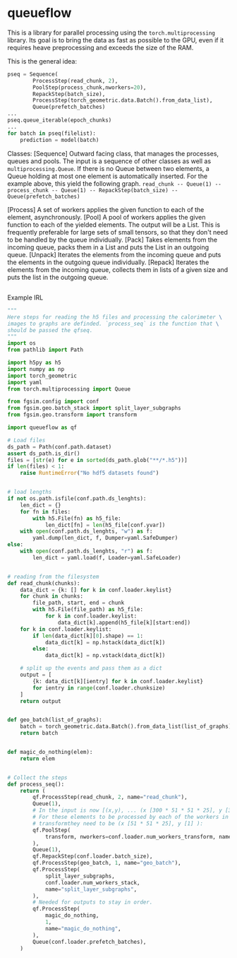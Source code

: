 # queueflow
This is a library for parallel processing using the `torch.multiprocessing` library.
Its goal is to bring the data as fast as possible to the GPU, even if it requires
heave preprocessing and exceeds the size of the RAM. 

This is the general idea:
```python
pseq = Sequence(
        ProcessStep(read_chunk, 2),
        PoolStep(process_chunk,nworkers=20),
        RepackStep(batch_size),
        ProcessStep(torch_geometric.data.Batch().from_data_list),
        Queue(prefetch_batches)
...
pseq.queue_iterable(epoch_chunks)
...
for batch in pseq(filelist):
    prediction = model(batch)
```

Classes:
[Sequence] Outward facing class, that manages the processes, queues and pools.
The input is a sequence of other classes as well as `multiprocessing.Queue`.
If there is no Queue between two elements, a Queue holding at most one element 
is automatically inserted. For the example above, this yield the following graph.
`read_chunk -- Queue(1) -- process_chunk -- Queue(1) -- RepackStep(batch_size) -- Queue(prefetch_batches)`

[Process] A set of workers applies the given function to each of the element, asynchronously.
[Pool] A pool of workers applies the given function to each of the yielded elements.
The output will be a List. This is frequently preferable for large sets of small tensors,
so that they don't need to be handled by the queue individually.
[Pack] Takes elements from the incoming queue, packs them in a List and puts the List in an outgoing queue. 
[Unpack] Iterates the elements from the incoming queue and puts the elements in the outgoing queue individually.
[Repack] Iterates the elements from the incoming queue, collects them in lists of a given size and puts the list in the outgoing queue.

##
Example IRL

```python
"""
Here steps for reading the h5 files and processing the calorimeter \
images to graphs are definded. `process_seq` is the function that \
should be passed the qfseq.
"""
import os
from pathlib import Path

import h5py as h5
import numpy as np
import torch_geometric
import yaml
from torch.multiprocessing import Queue

from fgsim.config import conf
from fgsim.geo.batch_stack import split_layer_subgraphs
from fgsim.geo.transform import transform

import queueflow as qf

# Load files
ds_path = Path(conf.path.dataset)
assert ds_path.is_dir()
files = [str(e) for e in sorted(ds_path.glob("**/*.h5"))]
if len(files) < 1:
    raise RuntimeError("No hdf5 datasets found")


# load lengths
if not os.path.isfile(conf.path.ds_lenghts):
    len_dict = {}
    for fn in files:
        with h5.File(fn) as h5_file:
            len_dict[fn] = len(h5_file[conf.yvar])
    with open(conf.path.ds_lenghts, "w") as f:
        yaml.dump(len_dict, f, Dumper=yaml.SafeDumper)
else:
    with open(conf.path.ds_lenghts, "r") as f:
        len_dict = yaml.load(f, Loader=yaml.SafeLoader)


# reading from the filesystem
def read_chunk(chunks):
    data_dict = {k: [] for k in conf.loader.keylist}
    for chunk in chunks:
        file_path, start, end = chunk
        with h5.File(file_path) as h5_file:
            for k in conf.loader.keylist:
                data_dict[k].append(h5_file[k][start:end])
    for k in conf.loader.keylist:
        if len(data_dict[k][0].shape) == 1:
            data_dict[k] = np.hstack(data_dict[k])
        else:
            data_dict[k] = np.vstack(data_dict[k])

    # split up the events and pass them as a dict
    output = [
        {k: data_dict[k][ientry] for k in conf.loader.keylist}
        for ientry in range(conf.loader.chunksize)
    ]
    return output


def geo_batch(list_of_graphs):
    batch = torch_geometric.data.Batch().from_data_list(list_of_graphs)
    return batch


def magic_do_nothing(elem):
    return elem


# Collect the steps
def process_seq():
    return (
        qf.ProcessStep(read_chunk, 2, name="read_chunk"),
        Queue(1),
        # In the input is now [(x,y), ... (x [300 * 51 * 51 * 25], y [300,1] ), (x,y)]
        # For these elements to be processed by each of the workers in the following
        # transformthey need to be (x [51 * 51 * 25], y [1] ):
        qf.PoolStep(
            transform, nworkers=conf.loader.num_workers_transform, name="transform"
        ),
        Queue(1),
        qf.RepackStep(conf.loader.batch_size),
        qf.ProcessStep(geo_batch, 1, name="geo_batch"),
        qf.ProcessStep(
            split_layer_subgraphs,
            conf.loader.num_workers_stack,
            name="split_layer_subgraphs",
        ),
        # Needed for outputs to stay in order.
        qf.ProcessStep(
            magic_do_nothing,
            1,
            name="magic_do_nothing",
        ),
        Queue(conf.loader.prefetch_batches),
    )
```